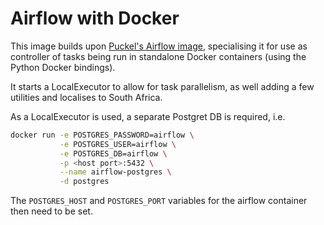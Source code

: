 # Airflow with Docker
This image builds upon [Puckel's Airflow image](https://github.com/puckel/docker-airflow), specialising it for use as 
controller of tasks being run in standalone Docker containers (using the Python Docker bindings).

It starts a LocalExecutor to allow for task parallelism, as well adding a few utilities and localises to South Africa.

As a LocalExecutor is used, a separate Postgret DB is required, i.e.
```bash
docker run -e POSTGRES_PASSWORD=airflow \
           -e POSTGRES_USER=airflow \
           -e POSTGRES_DB=airflow \
           -p <host port>:5432 \
           --name airflow-postgres \
           -d postgres
```

The `POSTGRES_HOST` and `POSTGRES_PORT` variables for the airflow container then need to be set.